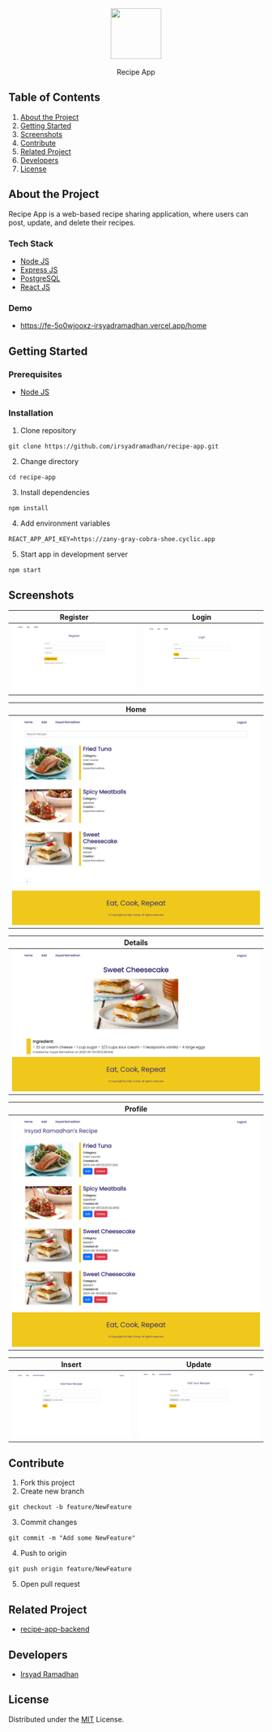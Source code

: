 <div align="center">
  <img width="100" height="100" src="https://res.cloudinary.com/dlv8ulgc0/image/upload/v1684899445/Logo/logo-recipes_cvacpf.png"/>
  <p>Recipe App</p>
</div>

## Table of Contents

1. [About the Project](#about-the-project)
2. [Getting Started](#getting-started)
3. [Screenshots](#screenshots)
4. [Contribute](#contribute)
5. [Related Project](#related-project)
6. [Developers](#developers)
7. [License](#license)

## About the Project

Recipe App is a web-based recipe sharing application, where users can post, update, and delete their recipes.

### Tech Stack

- [Node JS](https://nodejs.org/en)
- [Express JS](https://expressjs.com/)
- [PostgreSQL](https://www.postgresql.org/)
- [React JS](https://react.dev/)

### Demo

- https://fe-5o0wjooxz-irsyadramadhan.vercel.app/home

## Getting Started

### Prerequisites

- [Node JS](https://nodejs.org/en)

### Installation

1. Clone repository

```
git clone https://github.com/irsyadramadhan/recipe-app.git
```

2. Change directory

```
cd recipe-app
```

3. Install dependencies

```
npm install
```

4. Add environment variables

```
REACT_APP_API_KEY=https://zany-gray-cobra-shoe.cyclic.app
```

5. Start app in development server

```
npm start
```

## Screenshots

| Register | Login |
| ----------- | ----------- |
| ![register](https://github.com/irsyadramadhan/recipe-app/blob/main/src/screenshots/register.png) | ![login](https://github.com/irsyadramadhan/recipe-app/blob/main/src/screenshots/login.png) |

| Home |
| ----------- |
| ![home](https://github.com/irsyadramadhan/recipe-app/blob/main/src/screenshots/home.png) |

| Details |
| ----------- |
| ![details](https://github.com/irsyadramadhan/recipe-app/blob/main/src/screenshots/details.png) |

| Profile |
| ----------- |
| ![profile](https://github.com/irsyadramadhan/recipe-app/blob/main/src/screenshots/profile.png) |

| Insert | Update |
| ----------- | ----------- |
| ![insert](https://github.com/irsyadramadhan/recipe-app/blob/main/src/screenshots/insert.png) | ![update](https://github.com/irsyadramadhan/recipe-app/blob/main/src/screenshots/update.png) |

## Contribute

1. Fork this project
2. Create new branch

```
git checkout -b feature/NewFeature
```

3. Commit changes

```
git commit -m "Add some NewFeature"
```

4. Push to origin

```
git push origin feature/NewFeature
```

5. Open pull request

## Related Project

- [recipe-app-backend](https://github.com/irsyadramadhan/recipe-app-backend)

## Developers

- [Irsyad Ramadhan](https://github.com/irsyadramadhan)

## License

Distributed under the [MIT](/LICENSE) License.
